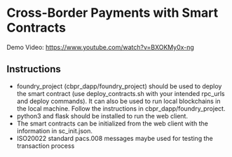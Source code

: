 # Cross-Border Payments with Smart Contracts

Demo Video:
https://www.youtube.com/watch?v=BXOKMy0x-ng


## Instructions

* foundry_project (cbpr_dapp/foundry_project) should be used to deploy the smart contract (use deploy_contracts.sh with your intended rpc_urls and deploy commands). It can also be used to run local blockchains in the local machine. Follow the instructions in cbpr_dapp/foundry_project.
* python3 and flask should be installed to run the web client.
* The smart contracts can be initialized from the web client with the information in sc_init.json.
* ISO20022 standard pacs.008 messages maybe used for testing the transaction process
